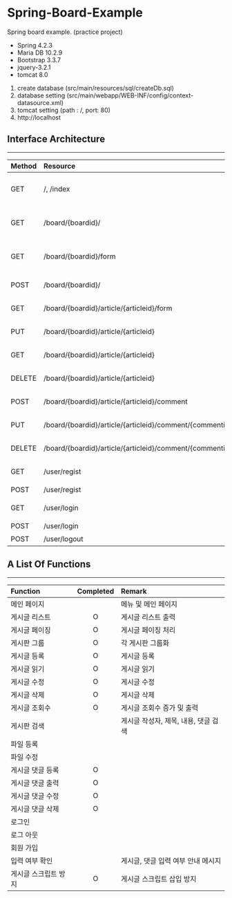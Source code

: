 # Spring-Board-Example
Spring board example. (practice project)

- Spring 4.2.3
- Maria DB 10.2.9
- Bootstrap 3.3.7
- jquery-3.2.1
- tomcat 8.0

1. create database (src/main/resources/sql/createDb.sql)
2. database setting (src/main/webapp/WEB-INF/config/context-datasource.xml)
3. tomcat setting (path : /, port: 80)
4. http://localhost


## Interface Architecture
------
|Method		|Resource													|Remark				|
|:----------|:----------------------------------------------------------|:------------------|
|GET 		| /, /index													|메인 인덱스 페이지 		|
|GET		|/board/{boardid}/											|게시판 게시글 리스트		|
|GET		|/board/{boardid}/form										|게시판 글쓰기 폼			|
|POST		|/board/{boardid}/											|게시판 글쓰기			|
|GET		|/board/{boardid}/article/{articleid}/form					|게시글 수정 폼			|
|PUT		|/board/{boardid}/article/{articleid}						|게시글 수정		 	|
|GET		|/board/{boardid}/article/{articleid}						|게시글 읽기			|
|DELETE		|/board/{boardid}/article/{articleid}						|게시글 삭제		 	|
|POST		|/board/{boardid}/article/{articleid}/comment				|댓글 저장				|
|PUT		|/board/{boardid}/article/{articleid}/comment/{commentid}	|댓글 수정				|
|DELETE		|/board/{boardid}/article/{articleid}/comment/{commentid}	|댓글 삭제				|
|GET		|/user/regist												|회원가입 페이지			|
|POST		|/user/regist												|회원가입				|
|GET		|/user/login												|로그인 페이지			|
|POST		|/user/login												|로그인				|
|POST		|/user/logout												|로그아웃				|

## A List Of Functions
------
|Function	        |Completed |Remark				              |
|:------------------|:--------:|:---------------------------------|
|메인 페이지	        |          |메뉴 및 메인 페이지	                  |
|게시글 리스트	        |O         |게시글 리스트 출력		                  |
|게시글 페이징	        |O         |게시글 페이징 처리		                  |
|게시판 그룹	        |O         |각 게시판 그룹화		                  |
|게시글 등록	        |O         |게시글 등록			                  |
|게시글 읽기	        |O         |게시글 읽기			                  |
|게시글 수정	        |O         |게시글 수정			                  |
|게시글 삭제	        |O         |게시글 삭제			                  |
|게시글 조회수   	        |O         |게시글 조회수 증가 및 출력	              |
|게시판 검색	        |          |게시글 작성자, 제목, 내용, 댓글 검색	      |
|파일 등록		        |          |				                  |
|파일 수정		        |	       |				                  |
|게시글 댓글 등록	        |O         |				                  |
|게시글 댓글 출력	        |O         |				                  |
|게시글 댓글 수정	        |O	       |				                  |
|게시글 댓글 삭제	        |O         |				                  |
|로그인		        |          |				                  |
|로그 아웃		        |          |				                  |
|회원 가입		        |          |				                  |
|입력 여부 확인		    |          |게시글, 댓글 입력 여부 안내 메시지	          |
|게시글 스크립트 방지    	    |O         |게시글 스크립트 삽입 방지   	              |
